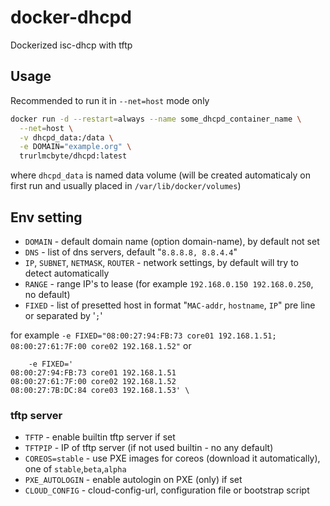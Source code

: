 # docker-dhcpd

Dockerized isc-dhcp with tftp

## Usage

Recommended to run it in `--net=host` mode only

```bash
docker run -d --restart=always --name some_dhcpd_container_name \
  --net=host \
  -v dhcpd_data:/data \
  -e DOMAIN="example.org" \
  trurlmcbyte/dhcpd:latest
```

where `dhcpd_data` is named data volume (will be created automaticaly on first run and usually placed in `/var/lib/docker/volumes`)

## Env setting

* `DOMAIN` - default domain name (option domain-name), by default not set
* `DNS` - list of dns servers, default "`8.8.8.8, 8.8.4.4`"
* `IP`, `SUBNET`, `NETMASK`, `ROUTER` - network settings, by default will try to detect automatically
* `RANGE` - range IP's to lease (for example `192.168.0.150 192.168.0.250`, no default)
* `FIXED` - list of presetted host in format "`MAC-addr`, `hostname`, `IP`" pre line or separated by '`;`'

for example 
`-e FIXED="08:00:27:94:FB:73 core01 192.168.1.51; 08:00:27:61:7F:00 core02 192.168.1.52"`
or 
```
    -e FIXED='
08:00:27:94:FB:73 core01 192.168.1.51
08:00:27:61:7F:00 core02 192.168.1.52
08:00:27:7B:DC:84 core03 192.168.1.53' \
```


### tftp server

* `TFTP` - enable builtin tftp server if set
* `TFTPIP` - IP of tftp server (if not used builtin - no any default)
* `COREOS=stable` - use PXE images for coreos (download it automatically), one of `stable`,`beta`,`alpha`
* `PXE_AUTOLOGIN` - enable autologin on PXE (only) if set
* `CLOUD_CONFIG` - cloud-config-url, configuration file or bootstrap script


